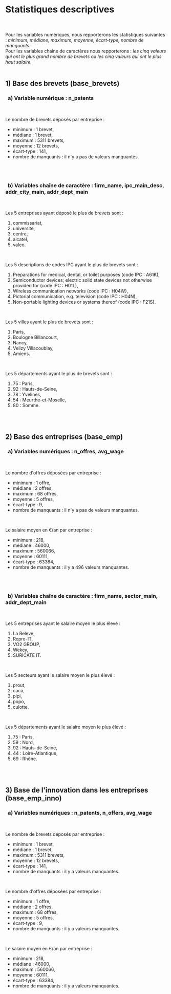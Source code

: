 
# **Statistiques descriptives**

<br><br>
Pour les variables numériques, nous repporterons les statistiques suivantes : <i>minimum, médiane, maximum, moyenne, écart-type, nombre de manquants. </i><br>
Pour les variables chaîne de caractères nous repporterons : <i> les cinq valeurs qui ont le plus grand nombre de brevets </i> ou <i> les cinq valeurs qui ont le plus haut salaire.</i>
<br><br>


## 1) Base des brevets (base_brevets)
### &nbsp;&nbsp;a) Variable numérique : n_patents

<br>

Le nombre de brevets déposés par entreprise :
- minimum : 1 brevet,
- médiane : 1 brevet,
- maximum : 5311 brevets,
- moyenne : 12 brevets,
- écart-type : 141,
- nombre de manquants : il n'y a pas de valeurs manquantes.


<br>
<br>


### &nbsp;&nbsp;b) Variables chaîne de caractère : firm_name, ipc_main_desc, addr_city_main, addr_dept_main


<br>

Les 5 entreprises ayant déposé le plus de brevets sont :
1. commissariat,
2. universite,
3. centre,
4. alcatel,
5. valeo.

<br>

Les 5 descriptions de codes IPC ayant le plus de brevets sont :
1. Preparations for medical, dental, or toilet purposes (code IPC : A61K),
2. Semiconductor devices; electric solid state devices not otherwise provided for (code IPC : H01L),
3. Wireless communication networks (code IPC : H04W),
4. Pictorial communication, e.g. television (code IPC : H04N),
5. Non-portable lighting devices or systems thereof (code IPC : F21S).

<br>

Les 5 villes ayant le plus de brevets sont :
1. Paris,
2. Boulogne Billancourt,
3. Nancy,
4. Velizy Villacoublay,
5. Amiens.

<br>

Les 5 départements ayant le plus de brevets sont :
1. 75 : Paris,
2. 92 : Hauts-de-Seine,
3. 78 : Yvelines,
4. 54 : Meurthe-et-Moselle,
5. 80 : Somme.


<br><br>

## 2) Base des entreprises (base_emp)
### &nbsp;&nbsp;a) Variables numériques : n_offres, avg_wage

<br>

Le nombre d'offres déposées par entreprise :
- minimum : 1 offre,
- médiane : 2 offres,
- maximum : 68 offres,
- moyenne : 5 offres,
- écart-type : 9,
- nombre de manquants : il n'y a pas de valeurs manquantes.


<br>


Le salaire moyen en €/an par entreprise :
- minimum : 218,
- médiane : 46000,
- maximum : 560066,
- moyenne : 60111,
- écart-type : 63384,
- nombre de manquants : il y a 496 valeurs manquantes.


<br>
<br>


### &nbsp;&nbsp;b) Variables chaîne de caractère : firm_name, sector_main, addr_dept_main 


<br>

Les 5 entreprises ayant le salaire moyen le plus élevé :
1. La Relève,
2. Repro-IT,
3. VO2 GROUP,
4. Wekey,
5. SURICATE IT.


<br>

Les 5 secteurs ayant le salaire moyen le plus élevé :
1. prout,
2. caca,
3. pipi,
4. popo,
5. culotte.


<br>

Les 5 départements ayant le salaire moyen le plus élevé :
1. 75 : Paris,
2. 59 : Nord,
3. 92 : Hauts-de-Seine,
4. 44 : Loire-Atlantique,
5. 69 : Rhône.


<br>
<br>


## 3) Base de l'innovation dans les entreprises (base_emp_inno)
### &nbsp;&nbsp;a) Variables numériques : n_patents, n_offers, avg_wage 

<br>

Le nombre de brevets déposés par entreprise :
- minimum : 1 brevet,
- médiane : 1 brevet,
- maximum : 5311 brevets,
- moyenne : 12 brevets,
- écart-type : 141,
- nombre de manquants : il y a  valeurs manquantes.


<br>

Le nombre d'offres déposées par entreprise :
- minimum : 1 offre,
- médiane : 2 offres,
- maximum : 68 offres,
- moyenne : 5 offres,
- écart-type : 9,
- nombre de manquants : il y a  valeurs manquantes.


<br>


Le salaire moyen en €/an par entreprise :
- minimum : 218,
- médiane : 46000,
- maximum : 560066,
- moyenne : 60111,
- écart-type : 63384,
- nombre de manquants : il y a  valeurs manquantes.


<br>
<br>

